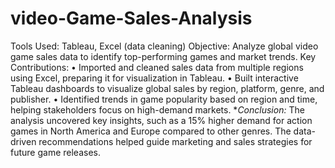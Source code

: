 # video-Game-Sales-Analysis
Tools Used: Tableau, Excel (data cleaning)
Objective: Analyze global video game sales data to identify top-performing games and market trends.
Key Contributions:
•	Imported and cleaned sales data from multiple regions using Excel, preparing it for visualization in Tableau.
•	Built interactive Tableau dashboards to visualize global sales by region, platform, genre, and publisher.
•	Identified trends in game popularity based on region and time, helping stakeholders focus on high-demand markets.
**Conclusion:*
The analysis uncovered key insights, such as a 15% higher demand for action games in North America and Europe compared to other genres. The data-driven recommendations helped guide marketing and sales strategies for future game releases.

